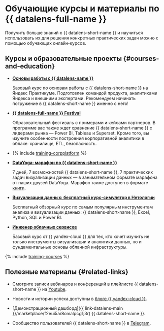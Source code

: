 # Обучающие курсы и материалы по {{ datalens-full-name }}

Получить больше знаний о {{ datalens-short-name }} и научиться использовать их для решения конкретных практических задач можно с помощью обучающих онлайн-курсов.

## Курсы и образовательные проекты {#courses-and-education}


* [**Основы работы с {{ datalens-name }}**](https://cloud.yandex.ru/training/datalens)

   Базовый курс по основам работы с {{ datalens-short-name }} на Яндекс Практикуме. Подготовлен командой продукта, аналитиками Яндекса и внешними экспертами. Рекомендуем начинать погружение в {{ datalens-short-name }} именно с него!


* [**{{ datalens-full-name }} Festival**](https://cloud.yandex.ru/datalens-festival)

   Образовательный фестиваль с примерами и кейсами партнеров. В программе вас также ждет сравнение {{ datalens-short-name }} с лидерами рынка — Power BI, Tableau и Superset. Кроме того, вы изучите особенности построения корпоративной аналитики в облаке: хранилище, ETL, безопасность.


* {% include [training-corpplatform](../_includes/training/training-cdp.md) %}

* [**DataYoga: марафон по {{ datalens-short-name }}**](https://datayoga.ru/datalens)

   7 дней, 7 возможностей {{ datalens-short-name }}, 7 практических задач визуализации данных — в занимательном формате марафона от наших друзей DataYoga. Марафон также доступен в формате [книги](https://datayoga.ru/datalensbook).

* [**Визуализация данных: бесплатный курс-симулятор в Нетологии**](https://netology.ru/programs/osnovy-raboty-s-instrumentami-dlya-analiza-dannyh)

   Бесплатный обзорный курс по самым популярным инструментам анализа и визуализации данных: {{ datalens-short-name }}, Excel, Python, SQL и Power BI.



* [**Инженер облачных сервисов**](https://practicum.yandex.ru/ycloud/)

   Базовый курс от {{ yandex-cloud }} для тех, кто хочет изучить не только инструменты визуализации и аналитики данных, но и фундаментальные основы облачной инфраструктуры.


{% include [training-courses](../_includes/training/training-courses.md) %}

## Полезные материалы {#related-links}



* Смотрите записи вебинаров и конференций в плейлисте {{ datalens-short-name }} на [Youtube](https://www.youtube.com/playlist?list=PL1x4ET76A10b_H4qg7ZjpAcANaLJuZbiz).


* Новости и истории успеха доступны в [блоге {{ yandex-cloud }}](https://cloud.yandex.ru/blog?services=23).

* [Демонстрационный дашборд]({{ link-datalens-main }}/marketplace/f2eui5ar8omalpcg1j3r) {{ datalens-short-name }}.


* Сообщество пользователей {{ datalens-short-name }} в [Telegram](https://t.me/YandexDataLens).

